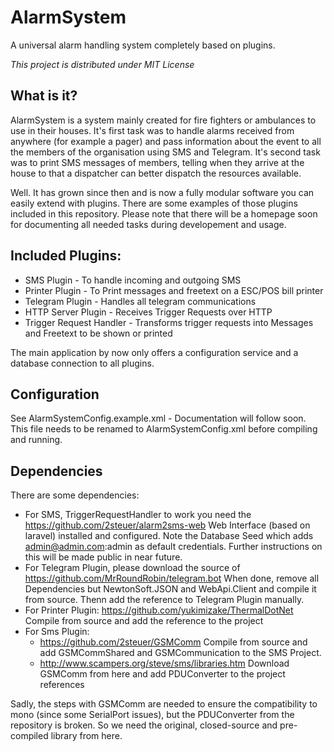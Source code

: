 # AlarmSystem
A universal alarm handling system completely based on plugins.

*This project is distributed under MIT License*

## What is it?
AlarmSystem is a system mainly created for fire fighters or ambulances to use in their houses. It's first task was to handle alarms received from anywhere (for example a pager) and pass information about the event to all the members of the organisation using SMS and Telegram.
It's second task was to print SMS messages of members, telling when they arrive at the house to that a dispatcher can better dispatch the resources available.

Well. It has grown since then and is now a fully modular software you can easily extend with plugins. There are some examples of those plugins included in this repository. Please note that there will be a homepage soon for documenting all needed tasks during developement and usage.

## Included Plugins:
 - SMS Plugin - To handle incoming and outgoing SMS
 - Printer Plugin - To Print messages and freetext on a ESC/POS bill printer
 - Telegram Plugin - Handles all telegram communications
 - HTTP Server Plugin - Receives Trigger Requests over HTTP
 - Trigger Request Handler - Transforms trigger requests into Messages and Freetext to be shown or printed

The main application by now only offers a configuration service and a database connection to all plugins.

## Configuration
See AlarmSystemConfig.example.xml - Documentation will follow soon. This file needs to be renamed to AlarmSystemConfig.xml before compiling and running.

## Dependencies
There are some dependencies:
 - For SMS, TriggerRequestHandler to work you need the https://github.com/2steuer/alarm2sms-web Web Interface (based on laravel) installed and configured. Note the Database Seed which adds admin@admin.com:admin as default credentials.
   Further instructions on this will be made public in near future.
 - For Telegram Plugin, please download the source of https://github.com/MrRoundRobin/telegram.bot 
   When done, remove all Dependencies but NewtonSoft.JSON and WebApi.Client and compile it from source. Thenn add the reference to Telegram Plugin manually.
 - For Printer Plugin: https://github.com/yukimizake/ThermalDotNet Compile from source and add the reference to the project
 - For Sms Plugin: 
    - https://github.com/2steuer/GSMComm Compile from source and add GSMCommShared and GSMCommunication to the SMS Project.
    - http://www.scampers.org/steve/sms/libraries.htm Download GSMComm from here and add PDUConverter to the project references

Sadly, the steps with GSMComm are needed to ensure the compatibility to mono (since some SerialPort issues), but the PDUConverter from the repository is broken. So we need the original, closed-source and pre-compiled library from here.
